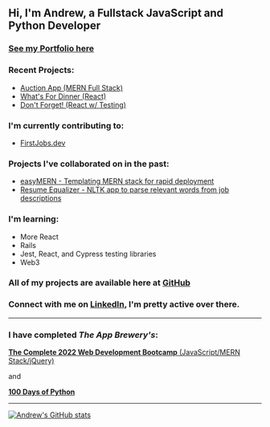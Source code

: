 ## Hi, I'm Andrew, a Fullstack JavaScript and Python Developer

### [See my Portfolio here](https://andrew-clarkson.netlify.app/)

### Recent Projects:
- [Auction App (MERN Full Stack)](https://react-auction-app.herokuapp.com/)
- [What's For Dinner (React)](https://effulgent-bunny-bbabbb.netlify.app/)
- [Don't Forget! (React w/ Testing)](https://dontforgettodo.netlify.app/)

### I'm currently contributing to:
- [FirstJobs.dev](https://github.com/Naismith/firstjobs.dev)

### Projects I've collaborated on in the past:
- [easyMERN - Templating MERN stack for rapid deployment ](https://github.com/easymern)
- [Resume Equalizer - NLTK app to parse relevant words from job descriptions](https://github.com/Pythonidaer/resume_equalizer)

### I'm learning:
- More React
- Rails
- Jest, React, and Cypress testing libraries
- Web3

### All of my projects are available here at [GitHub](https://github.com/TallSoup)

### Connect with me on [LinkedIn](https://linkedin.com/in/andrewtclarkson), I'm pretty active over there.

***
### I have completed _The App Brewery's_:

[**The Complete 2022 Web Development Bootcamp**  (JavaScript/MERN Stack/jQuery)](https://www.udemy.com/course/the-complete-web-development-bootcamp/)

and 

[**100 Days of Python**](https://www.udemy.com/course/100-days-of-code/)

***

[![Andrew's GitHub stats](https://github-readme-stats.vercel.app/api?username=TallSoup&theme=radical)](https://github.com/anuraghazra/github-readme-stats)
